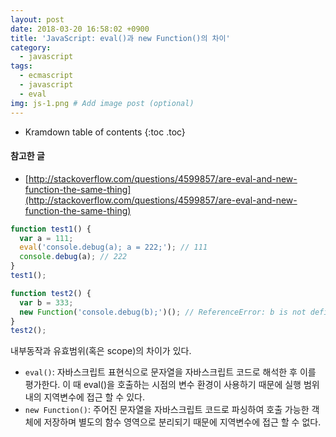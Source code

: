```yaml
---
layout: post
date: 2018-03-20 16:58:02 +0900
title: 'JavaScript: eval()과 new Function()의 차이'
category:
  - javascript
tags:
  - ecmascript
  - javascript
  - eval
img: js-1.png # Add image post (optional)  
---
```


* Kramdown table of contents
{:toc .toc}

#### 참고한 글
- [http://stackoverflow.com/questions/4599857/are-eval-and-new-function-the-same-thing](http://stackoverflow.com/questions/4599857/are-eval-and-new-function-the-same-thing)

```js
function test1() {
  var a = 111;
  eval('console.debug(a); a = 222;'); // 111
  console.debug(a); // 222
}
test1();

function test2() {
  var b = 333;
  new Function('console.debug(b);')(); // ReferenceError: b is not defined
}
test2();
```
내부동작과 유효범위(혹은 scope)의 차이가 있다.

- `eval()`: 자바스크립트 표현식으로 문자열을 자바스크립트 코드로 해석한 후 이를 평가한다. 이 때 eval()을 호출하는 시점의 변수 환경이 사용하기 때문에 실행 범위 내의 지역변수에 접근 할 수 있다.
- `new Function()`: 주어진 문자열을 자바스크립트 코드로 파싱하여 호출 가능한 객체에 저장하며 별도의 함수 영역으로 분리되기 때문에 지역변수에 접근 할 수 없다.
